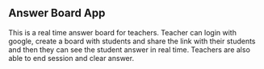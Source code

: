 ## Answer Board App

This is a real time answer board for teachers. Teacher can login with google, create a board with students and share the link with their students and then they can see the student answer in real time. Teachers are also able to end session and clear answer.
